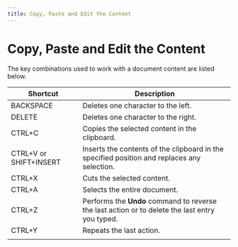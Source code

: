 ```yaml
---
title: Copy, Paste and Edit the Content
---
```

# Copy, Paste and Edit the Content
The key combinations used to work with a document content are listed below.

| Shortcut | Description |
|---|---|
| BACKSPACE | Deletes one character to the left. |
| DELETE | Deletes one character to the right. |
| CTRL+C | Copies the selected content in the clipboard. |
| CTRL+V or SHIFT+INSERT | Inserts the contents of the clipboard in the specified position and replaces any selection. |
| CTRL+X | Cuts the selected content. |
| CTRL+A | Selects the entire document. |
| CTRL+Z | Performs the **Undo** command to reverse the last action or to delete the last entry you typed. |
| CTRL+Y | Repeats the last action. |
|  |  |